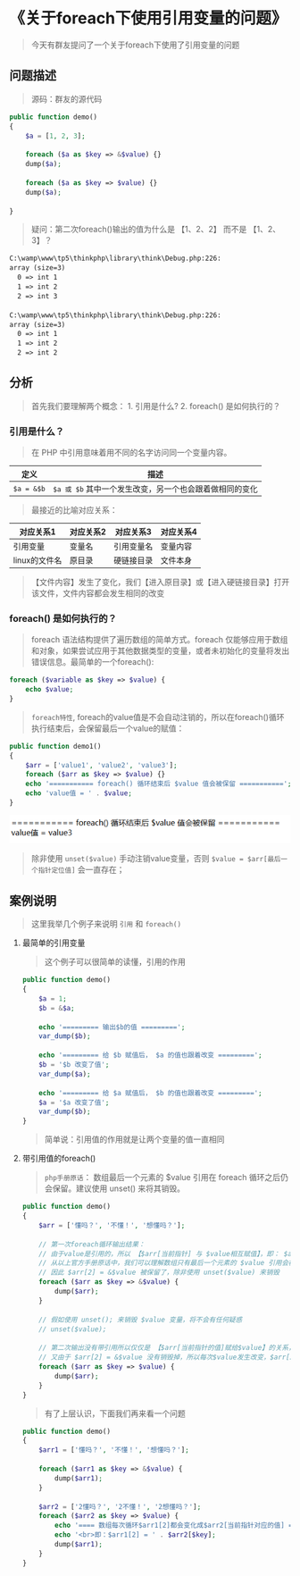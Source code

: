 <!--
@Author: madnesslin
@Date:   2018-12-09 16:22:45
@Email:  linjialiang@163.com
@Filename: foreach引用value值的后果.md
@Last modified by:   madnesslin
@Last modified time: 2018-12-09 16:23:31
-->

# 《关于foreach下使用引用变量的问题》

> 今天有群友提问了一个关于foreach下使用了引用变量的问题

## 问题描述

> 源码：群友的源代码

```php
public function demo()
{
    $a = [1, 2, 3];

    foreach ($a as $key => &$value) {}
    dump($a);

    foreach ($a as $key => $value) {}
    dump($a);

}
```

> 疑问：第二次foreach()输出的值为什么是 【1、2、2】 而不是 【1、2、3】？

```html
C:\wamp\www\tp5\thinkphp\library\think\Debug.php:226:
array (size=3)
  0 => int 1
  1 => int 2
  2 => int 3

C:\wamp\www\tp5\thinkphp\library\think\Debug.php:226:
array (size=3)
  0 => int 1
  1 => int 2
  2 => int 2
```

## 分析

> 首先我们要理解两个概念：
> 1\. 引用是什么?
> 2\. foreach() 是如何执行的？

### 引用是什么？

> 在 PHP 中引用意味着用不同的名字访问同一个变量内容。

| 定义         | 描述                               |
| ---------- | -------------------------------- |
| `$a = &$b` | `$a 或 $b` 其中一个发生改变，另一个也会跟着做相同的变化 |

> 最接近的比喻对应关系：

| 对应关系1     | 对应关系2 | 对应关系3 | 对应关系4 |
| --------- | ----- | ----- | ----- |
| 引用变量      | 变量名   | 引用变量名 | 变量内容  |
| linux的文件名 | 原目录   | 硬链接目录 | 文件本身  |

> 【文件内容】发生了变化，我们【进入原目录】或【进入硬链接目录】打开该文件，文件内容都会发生相同的改变

### foreach() 是如何执行的？

> foreach 语法结构提供了遍历数组的简单方式。foreach 仅能够应用于数组和对象，如果尝试应用于其他数据类型的变量，或者未初始化的变量将发出错误信息。最简单的一个foreach():

```PHP
foreach ($variable as $key => $value) {
    echo $value;
}
```

> `foreach特性`, foreach的value值是不会自动注销的，所以在foreach()循环执行结束后，会保留最后一个value的赋值：

```php
public function demo1()
{
    $arr = ['value1', 'value2', 'value3'];
    foreach ($arr as $key => $value) {}
    echo '=========== foreach() 循环结束后 $value 值会被保留 ===========';
    echo 'value值 = ' . $value;
}
```

![foreach结束会保留最后的value值](./foreach/001.png)


> 除非使用 `unset($value)` 手动注销value变量，否则 `$value = $arr[最后一个指针定位值]` 会一直存在；

## 案例说明

> 这里我举几个例子来说明 `引用` 和 `foreach()`

1. 最简单的引用变量
    > 这个例子可以很简单的读懂，引用的作用

    ```php
    public function demo()
    {
        $a = 1;
        $b = &$a;

        echo '========= 输出$b的值 =========';
        var_dump($b);

        echo '========= 给 $b 赋值后， $a 的值也跟着改变 =========';
        $b = '$b 改变了值';
        var_dump($a);

        echo '========= 给 $a 赋值后， $b 的值也跟着改变 =========';
        $a = '$a 改变了值';
        var_dump($b);
    }
    ```

    > 简单说：引用值的作用就是让两个变量的值一直相同

2. 带引用值的foreach()
    > `php手册原话`： 数组最后一个元素的 $value 引用在 foreach 循环之后仍会保留。建议使用 unset() 来将其销毁。

    ```php
    public function demo()
    {
        $arr = ['懂吗？', '不懂！', '想懂吗？'];

        // 第一次foreach循环输出结果：
        // 由于value是引用的，所以 【$arr[当前指针] 与 $value相互赋值】，即： $arr[当前指针] = &$value
        // 从以上官方手册原话中，我们可以理解数组只有最后一个元素的 $value 引用会被保留
        // 因此 $arr[2] = &$value 被保留了，除非使用 unset($value) 来销毁
        foreach ($arr as $key => &$value) {
            dump($arr);
        }

        // 假如使用 unset(); 来销毁 $value 变量，将不会有任何疑惑
        // unset($value);

        // 第二次输出没有带引用所以仅仅是 【$arr[当前指针的值]赋给$value】的关系，即：$value = $arr[当前指针]
        // 又由于 $arr[2] = &$value 没有销毁掉，所以每次$value发生改变，$arr[2]也会跟着变化
        foreach ($arr as $key => $value) {
            dump($arr);
        }
    }
    ```

    > 有了上层认识，下面我们再来看一个问题

    ```php
    public function demo()
    {
        $arr1 = ['懂吗？', '不懂！', '想懂吗？'];

        foreach ($arr1 as $key => &$value) {
            dump($arr1);
        }

        $arr2 = ['2懂吗？', '2不懂！', '2想懂吗？'];
        foreach ($arr2 as $key => $value) {
            echo '==== 数组每次循环$arr1[2]都会变化成$arr2[当前指针对应的值] ====';
            echo '<br>即：$arr1[2] = ' . $arr2[$key];
            dump($arr1);
        }
    }
    ```
